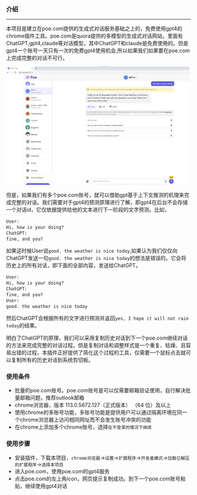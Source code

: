 ### 介绍
-------------------------
本项目是建立在poe.com提供的生成式对话服务基础之上的，免费使用gpt4的chrome插件工具。poe.com是quora提供的多模型的生成式对话网站，里面有ChatGPT,gpt4,claude等对话模型，其中ChatGPT和claude是免费使用的。但是gpt4一个账号一天只有一次的免费gpt4使用机会,所以如果我们如果要在poe.com上完成完整的对话不可行。

<img src="./imgs/00.png" alt="poe.com" width="500">

但是，如果我们有多个poe.com账号，就可以借助gpt基于上下文推测的机理来完成完整的对话。我们需要对于gpt4的预测原理进行了解，即gpt4在后台不会存储一个对话id，它仅依据提供给他的文本进行下一阶段的文字预测。比如，
```
User:
Hi, how is your doing?
ChatGPT:
fine, and you?
```
如果这时候User说`good. the weather is nice today`,如果认为我们仅仅向ChatGPT发送一句`good. the weather is nice today`的想法是错误的。它会将历史上的所有对话，即下面的全部内容，发送给ChatGPT。
```
User:
Hi, how is your doing?
ChatGPT:
fine, and you?
User:
good. the weather is nice today
```
然后ChatGPT会根据所有的文字进行预测并返回`yes, I hope it will not rain today`的结果。

明白了ChatGPT的原理，我们可以采用复制历史对话到下一个poe.com继续对话的方法来完成完整的对话过程。但是复制对话和调整样式是一个重复、枯燥、且容易出错的过程，本插件正好提供了简化这个过程的工具，仅需要一个鼠标点击就可以复制所有的历史对话到系统剪切板。


### 使用条件
- 批量的poe.com账号。poe.com账号是可以仅需要邮箱验证使用，自行解决批量邮箱问题，推荐outlook邮箱
- chrome浏览器，版本 113.0.5672.127（正式版本） （64 位）及以上
- 使用chrome的多账号功能，多账号功能是提供用户可以通过隔离环境在同一个chrome浏览器上访问相同网址而不会发生账号冲突的功能
- 在chrome上添加多个chrome账号，选择`在不登录的情况下继续`

### 使用步骤
- 安装插件，下载本项目，`chrome浏览器`->`设置`->`扩展程序`->`开发者模式`->`加载已解压的扩展程序`->`选择本项目`
- 进入poe.com，使用poe.com的gpt4服务
- 点击poe.com的左上角icon，网页提示复制成功。到下一个poe.com账号粘贴，继续使用gpt4对话
